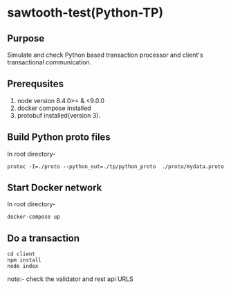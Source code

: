 # sawtooth-test(Python-TP)

## Purpose
 
Simulate and check Python based transaction processor and client's transactional communication.

## Prerequsites 

1) node version 8.4.0>= & <9.0.0
2) docker compose installed
3) protobuf installed(version 3).

## Build Python proto files 

In root directory-
```
protoc -I=./proto --python_out=./tp/python_proto  ./proto/mydata.proto
``` 

## Start Docker network

In root directory-
```
docker-compose up
```

## Do a transaction

```
cd client
npm install
node index
```

note:- check the validator and rest api URLS


